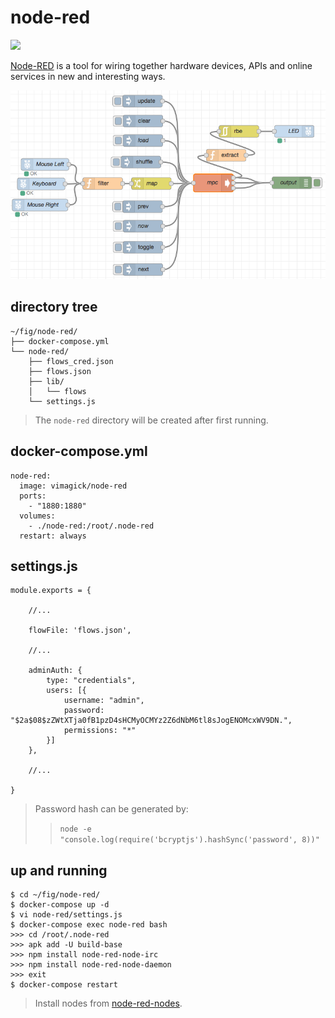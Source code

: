 node-red
========

![](https://badge.imagelayers.io/vimagick/node-red:latest.svg)

[Node-RED][1] is a tool for wiring together hardware devices, APIs and online
services in new and interesting ways.

![](screenshot.png)

## directory tree

```
~/fig/node-red/
├── docker-compose.yml
└── node-red/
    ├── flows_cred.json
    ├── flows.json
    ├── lib/
    │   └── flows
    └── settings.js
```

> The `node-red` directory will be created after first running.

## docker-compose.yml

```
node-red:
  image: vimagick/node-red
  ports:
    - "1880:1880"
  volumes:
    - ./node-red:/root/.node-red
  restart: always
```

## settings.js

```
module.exports = {

    //...

    flowFile: 'flows.json',

    //...

    adminAuth: {
        type: "credentials",
        users: [{
            username: "admin",
            password: "$2a$08$zZWtXTja0fB1pzD4sHCMyOCMYz2Z6dNbM6tl8sJogENOMcxWV9DN.",
            permissions: "*"
        }]
    },

    //...

}
```

> Password hash can be generated by:
>> `node -e "console.log(require('bcryptjs').hashSync('password', 8))"`

## up and running

```
$ cd ~/fig/node-red/
$ docker-compose up -d
$ vi node-red/settings.js
$ docker-compose exec node-red bash
>>> cd /root/.node-red
>>> apk add -U build-base
>>> npm install node-red-node-irc
>>> npm install node-red-node-daemon
>>> exit
$ docker-compose restart
```

> Install nodes from [node-red-nodes](https://github.com/node-red/node-red-nodes).

[1]: http://nodered.org/
